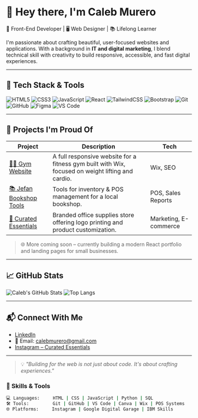 # 👋 Hey there, I'm Caleb Murero

🎯 Front-End Developer | 🖥️ Web Designer | 📚 Lifelong Learner

I'm passionate about crafting beautiful, user-focused websites and applications. With a background in **IT and digital marketing**, I blend technical skill with creativity to build responsive, accessible, and fast digital experiences.

---

## 🧰 Tech Stack & Tools

![HTML5](https://img.shields.io/badge/HTML5-%23E34F26?style=for-the-badge&logo=html5&logoColor=white)
![CSS3](https://img.shields.io/badge/CSS3-%231572B6?style=for-the-badge&logo=css3&logoColor=white)
![JavaScript](https://img.shields.io/badge/JavaScript-%23F7DF1E?style=for-the-badge&logo=javascript&logoColor=black)
![React](https://img.shields.io/badge/React-%2361DAFB?style=for-the-badge&logo=react&logoColor=black)
![TailwindCSS](https://img.shields.io/badge/TailwindCSS-%2338B2AC?style=for-the-badge&logo=tailwind-css&logoColor=white)
![Bootstrap](https://img.shields.io/badge/Bootstrap-%237952B3?style=for-the-badge&logo=bootstrap&logoColor=white)
![Git](https://img.shields.io/badge/Git-%23F05032?style=for-the-badge&logo=git&logoColor=white)
![GitHub](https://img.shields.io/badge/GitHub-%23121011?style=for-the-badge&logo=github&logoColor=white)
![Figma](https://img.shields.io/badge/Figma-%23F24E1E?style=for-the-badge&logo=figma&logoColor=white)
![VS Code](https://img.shields.io/badge/VS%20Code-%23007ACC?style=for-the-badge&logo=visual-studio-code&logoColor=white)

---

## 🚀 Projects I'm Proud Of

| Project | Description | Tech |
|--------|-------------|------|
| [🏋️‍♂️ Gym Website](https://github.com/Caleb-Kylib/fitlab-gym) | A full responsive website for a fitness gym built with Wix, focused on weight lifting and cardio. | Wix, SEO |
| [📚 Jefan Bookshop Tools](https://github.com/Caleb-Kylib) | Tools for inventory & POS management for a local bookshop. | POS, Sales Reports |
| [🛒 Curated Essentials](https://www.instagram.com/curatedessentials/) | Branded office supplies store offering logo printing and product customization. | Marketing, E-commerce |

> 🌐 More coming soon – currently building a modern React portfolio and landing pages for small businesses.

---

## 📈 GitHub Stats

![Caleb's GitHub Stats](https://github-readme-stats.vercel.app/api?username=Caleb-Kylib&show_icons=true&theme=react)
![Top Langs](https://github-readme-stats.vercel.app/api/top-langs/?username=Caleb-Kylib&layout=compact&theme=react)

---

## 📬 Connect With Me

- [LinkedIn](https://www.linkedin.com/in/calebmurero/)
- 📧 Email: calebmurero@gmail.com
- [Instagram – Curated Essentials](https://www.instagram.com/curatedessentials/)

---

> 💡 *"Building for the web is not just about code. It's about crafting experiences."*











### 📌 Skills & Tools

```bash
💻 Languages:     HTML | CSS | JavaScript | Python | SQL
🛠️ Tools:         Git | GitHub | VS Code | Canva | Wix | POS Systems
🌐 Platforms:     Instagram | Google Digital Garage | IBM Skills
